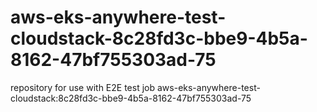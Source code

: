# aws-eks-anywhere-test-cloudstack-8c28fd3c-bbe9-4b5a-8162-47bf755303ad-75
repository for use with E2E test job aws-eks-anywhere-test-cloudstack:8c28fd3c-bbe9-4b5a-8162-47bf755303ad-75
